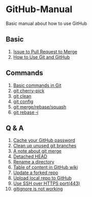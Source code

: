 # GitHub-Manual
Basic manual about how to use GitHub

## Basic

1. [Issue to Pull Request to Merge](blog/Issue-to-Pull-Request-to-Merge.md)
2. [How to Use Git and GitHub](blog/How-to-Use-Git-and-GitHub.md)

## Commands

1. [Basic commands in Git](blog/Basic-commands-in-Git.md)
2. [git cherry-pick](blog/git-cherry‐pick.md)
3. [git clean](blog/git-clean.md)
4. [git config](blog/git-config.md)
5. [git merge/rebase/squash](blog/git-merge-rebase-squash.md)
6. [git rebase ‐i](blog/git-rebase-‐i.md)

## Q & A

1. [Cache your GitHub password](blog/Cache-your-GitHub-password.md)
2. [Clean up unused git branches](blog/Clean-up-unused-git-branches.md)
3. [A note about git merge](blog/A-note-about-git-merge.md)
4. [Detached HEAD](blog/Detached-HEAD.md)
5. [Rename a directory](Rename-a-directory.md)
6. [Table of content in GitHub wiki](Table-of-content-in-GitHub-wiki.md)
7. [Update a forked repo](blog/Update-a-forked-repo.md)
8. [Upload local repo to GitHub](blog/Upload-local-repo-to-GitHub.md)
9. [Use SSH over HTTPS port(443)](blog/Use-SSH-over-HTTPS-port-(443).md)
10. [gitignore is not working](blog/gitignore-is-not-working.md)
